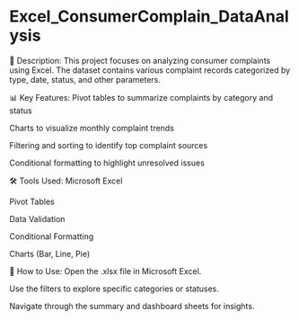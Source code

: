# Excel_ConsumerComplain_DataAnalysis
📄 Description:
This project focuses on analyzing consumer complaints using Excel. The dataset contains various complaint records categorized by type, date, status, and other parameters.

📊 Key Features:
Pivot tables to summarize complaints by category and status

Charts to visualize monthly complaint trends

Filtering and sorting to identify top complaint sources

Conditional formatting to highlight unresolved issues

🛠 Tools Used:
Microsoft Excel

Pivot Tables

Data Validation

Conditional Formatting

Charts (Bar, Line, Pie)

📝 How to Use:
Open the .xlsx file in Microsoft Excel.

Use the filters to explore specific categories or statuses.

Navigate through the summary and dashboard sheets for insights.
